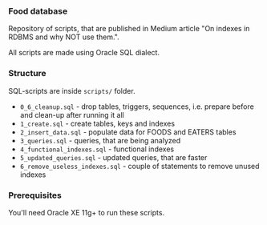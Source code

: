 ### Food database

Repository of scripts, that are published in Medium article "On indexes in RDBMS and why NOT use them.".

All scripts are made using Oracle SQL dialect.

### Structure

SQL-scripts are inside `scripts/` folder.

- `0_6_cleanup.sql` - drop tables, triggers, sequences, i.e. prepare before and clean-up after running it all
- `1_create.sql` - create tables, keys and indexes
- `2_insert_data.sql` - populate data for FOODS and EATERS tables
- `3_queries.sql` - queries, that are being analyzed
- `4_functional_indexes.sql` - functional indexes
- `5_updated_queries.sql` - updated queries, that are faster
- `6_remove_useless_indexes.sql` - couple of statements to remove unused indexes

### Prerequisites

You'll need Oracle XE 11g+ to run these scripts.